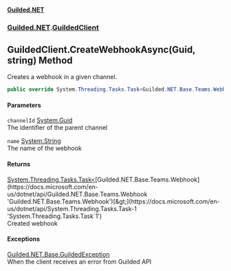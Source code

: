 #### [Guilded.NET](Guilded_NET_Base.md 'Guilded.NET.Base')
### [Guilded.NET](Guilded_NET_Base.md#Guilded_NET 'Guilded.NET').[GuildedClient](GuildedClient.md 'Guilded.NET.GuildedClient')
## GuildedClient.CreateWebhookAsync(Guid, string) Method
Creates a webhook in a given channel.  
```csharp
public override System.Threading.Tasks.Task<Guilded.NET.Base.Teams.Webhook> CreateWebhookAsync(System.Guid channelId, string name);
```
#### Parameters
<a name='Guilded_NET_GuildedClient_CreateWebhookAsync(System_Guid_string)_channelId'></a>
`channelId` [System.Guid](https://docs.microsoft.com/en-us/dotnet/api/System.Guid 'System.Guid')  
The identifier of the parent channel
  
<a name='Guilded_NET_GuildedClient_CreateWebhookAsync(System_Guid_string)_name'></a>
`name` [System.String](https://docs.microsoft.com/en-us/dotnet/api/System.String 'System.String')  
The name of the webhook
  
#### Returns
[System.Threading.Tasks.Task&lt;](https://docs.microsoft.com/en-us/dotnet/api/System.Threading.Tasks.Task-1 'System.Threading.Tasks.Task`1')[Guilded.NET.Base.Teams.Webhook](https://docs.microsoft.com/en-us/dotnet/api/Guilded.NET.Base.Teams.Webhook 'Guilded.NET.Base.Teams.Webhook')[&gt;](https://docs.microsoft.com/en-us/dotnet/api/System.Threading.Tasks.Task-1 'System.Threading.Tasks.Task`1')  
Created webhook
#### Exceptions
[Guilded.NET.Base.GuildedException](https://docs.microsoft.com/en-us/dotnet/api/Guilded.NET.Base.GuildedException 'Guilded.NET.Base.GuildedException')  
When the client receives an error from Guilded API
